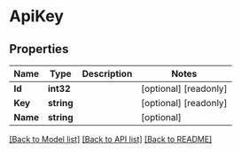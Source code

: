 # ApiKey

## Properties

Name | Type | Description | Notes
------------ | ------------- | ------------- | -------------
**Id** | **int32** |  | [optional] [readonly] 
**Key** | **string** |  | [optional] [readonly] 
**Name** | **string** |  | [optional] 

[[Back to Model list]](../README.md#documentation-for-models) [[Back to API list]](../README.md#documentation-for-api-endpoints) [[Back to README]](../README.md)


